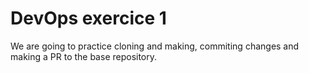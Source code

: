 # DevOps exercice 1

We are going to practice cloning and making, commiting changes and making a PR to the base repository.
